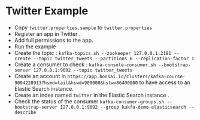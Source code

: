 Twitter Example
==============

* Copy ```twitter.properties.sample``` to ```twitter.properties```
* Register an app in Twitter .
* Add full permissions to the app.
* Run the example
* Create the topic : ```kafka-topics.sh --zookeeper 127.0.0.1:2181 --create --topic twitter_tweets --partitions 6 --replication-factor 1```
* Create a consumer to check : ```kafka-console-consumer.sh --bootstrap-server 127.0.0.1:9092 --topic twitter_tweets```
* Create an account in ```https://app.bonsai.io/clusters/kafka-course-9094228913?hsmd=tail&hswd=900000&hstw=86400000``` to have access to an Elastic Search instance.
* Create an index named ```twitter``` in the Elastic Search instance .
* Check the status of the consumer ```kafka-consumer-groups.sh --bootstrap-server 127.0.0.1:9092 --group kakfa-demo-elasticsearch --describe```
